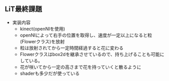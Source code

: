 ## LiT最終課題
- 実装内容
  - kinect(openNIを使用)
  - openNIによって右手の位置を取得し、速度が一定以上になると粒(Flowerクラス)を放射
  - 粒は放射されてから一定時間経過すると花に変わる
  - Flowerクラスはbox2dを継承させているので、持ち上げることも可能にしている。
  - 花が咲いてから一定の高さまで花を持っていくと散るように
  - shaderも多少だが使っている

